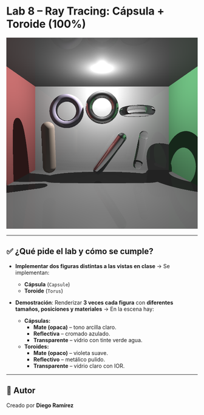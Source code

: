 # Lab 8 – Ray Tracing: Cápsula + Toroide (100%)

![Render final](render_lab8.png)

---

## ✅ ¿Qué pide el lab y cómo se cumple?

* **Implementar dos figuras distintas a las vistas en clase** → Se implementan:
  * **Cápsula** (`Capsule`)
  * **Toroide** (`Torus`)

* **Demostración**: Renderizar **3 veces cada figura** con **diferentes tamaños, posiciones y materiales** → En la escena hay:
  * **Cápsulas:**
    * **Mate (opaca)** – tono arcilla claro.
    * **Reflectiva** – cromado azulado.
    * **Transparente** – vidrio con tinte verde agua.
  * **Toroides:**
    * **Mate (opaco)** – violeta suave.
    * **Reflectivo** – metálico pulido.
    * **Transparente** – vidrio claro con IOR.

---

## 📎 Autor
Creado por **Diego Ramírez**
